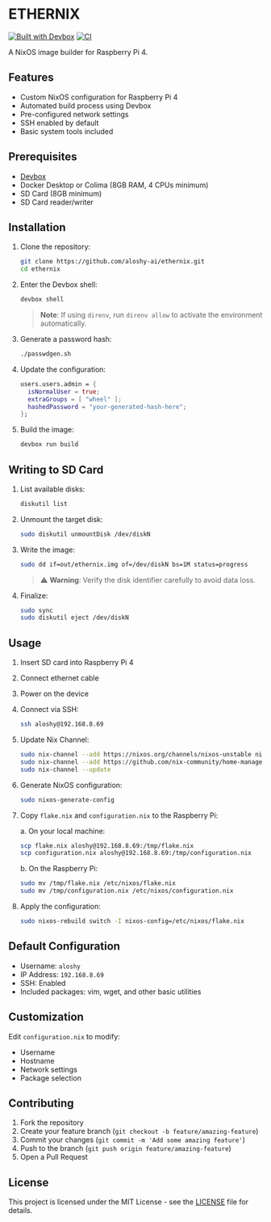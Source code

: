 # ETHERNIX

[![Built with Devbox](https://www.jetify.com/img/devbox/shield_galaxy.svg)](https://www.jetify.com/devbox/docs/contributor-quickstart/)
[![CI](https://github.com/aloshy-ai/ethernix/actions/workflows/ci.yml/badge.svg)](https://github.com/aloshy-ai/ethernix/actions/workflows/ci.yml)

A NixOS image builder for Raspberry Pi 4.

## Features

- Custom NixOS configuration for Raspberry Pi 4
- Automated build process using Devbox
- Pre-configured network settings
- SSH enabled by default
- Basic system tools included

## Prerequisites

- [Devbox](https://www.jetify.com/docs/devbox/installing_devbox)
- Docker Desktop or Colima (8GB RAM, 4 CPUs minimum)
- SD Card (8GB minimum)
- SD Card reader/writer

## Installation

1. Clone the repository:
   ```bash
   git clone https://github.com/aloshy-ai/ethernix.git
   cd ethernix
   ```

2. Enter the Devbox shell:
   ```bash
   devbox shell
   ```
   > **Note**: If using `direnv`, run `direnv allow` to activate the environment automatically.

3. Generate a password hash:
   ```bash
   ./passwdgen.sh
   ```

4. Update the configuration:
   ```nix
   users.users.admin = {
     isNormalUser = true;
     extraGroups = [ "wheel" ];
     hashedPassword = "your-generated-hash-here";
   };
   ```

5. Build the image:
   ```bash
   devbox run build
   ```

## Writing to SD Card

1. List available disks:
   ```bash
   diskutil list
   ```

2. Unmount the target disk:
   ```bash
   sudo diskutil unmountDisk /dev/diskN
   ```

3. Write the image:
   ```bash
   sudo dd if=out/ethernix.img of=/dev/diskN bs=1M status=progress
   ```
   > ⚠️ **Warning**: Verify the disk identifier carefully to avoid data loss.

4. Finalize:
   ```bash
   sudo sync
   sudo diskutil eject /dev/diskN
   ```

## Usage

1. Insert SD card into Raspberry Pi 4
2. Connect ethernet cable
3. Power on the device
4. Connect via SSH:

   ```bash
   ssh aloshy@192.168.8.69
   ```

5. Update Nix Channel:

   ```bash
   sudo nix-channel --add https://nixos.org/channels/nixos-unstable nixos
   sudo nix-channel --add https://github.com/nix-community/home-manager/archive/master.tar.gz home-manager
   sudo nix-channel --update
   ```

6. Generate NixOS configuration:

   ```bash
   sudo nixos-generate-config
   ```

7. Copy `flake.nix` and `configuration.nix` to the Raspberry Pi:

   a. On your local machine:

   ```bash
   scp flake.nix aloshy@192.168.8.69:/tmp/flake.nix
   scp configuration.nix aloshy@192.168.8.69:/tmp/configuration.nix
   ```

   b. On the Raspberry Pi:

   ```bash
   sudo mv /tmp/flake.nix /etc/nixos/flake.nix
   sudo mv /tmp/configuration.nix /etc/nixos/configuration.nix
   ```

8. Apply the configuration:

   ```bash
   sudo nixos-rebuild switch -I nixos-config=/etc/nixos/flake.nix
   ```

## Default Configuration

- Username: `aloshy`
- IP Address: `192.168.8.69`
- SSH: Enabled
- Included packages: vim, wget, and other basic utilities

## Customization

Edit `configuration.nix` to modify:
- Username
- Hostname
- Network settings
- Package selection

## Contributing

1. Fork the repository
2. Create your feature branch (`git checkout -b feature/amazing-feature`)
3. Commit your changes (`git commit -m 'Add some amazing feature'`)
4. Push to the branch (`git push origin feature/amazing-feature`)
5. Open a Pull Request

## License

This project is licensed under the MIT License - see the [LICENSE](LICENSE) file for details.
